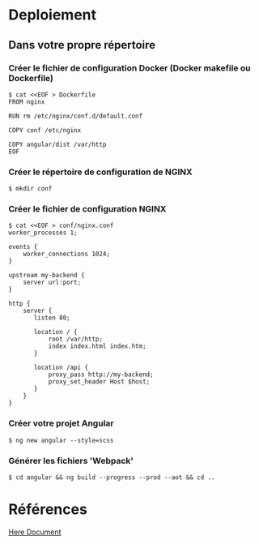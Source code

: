 # Deploiement

## Dans votre propre répertoire

### Créer le fichier de configuration Docker (Docker makefile ou Dockerfile)

```
$ cat <<EOF > Dockerfile
FROM nginx

RUN rm /etc/nginx/conf.d/default.conf

COPY conf /etc/nginx

COPY angular/dist /var/http
EOF
```

### Créer le répertoire de configuration de NGINX

```
$ mkdir conf 
```

### Créer le fichier de configuration NGINX

```
$ cat <<EOF > conf/nginx.conf
worker_processes 1;

events {
    worker_connections 1024;
}

upstream my-backend {   
    server url:port;
}

http {
    server {
       listen 80;

       location / {
           root /var/http;
           index index.html index.htm;
       }

       location /api {
           proxy_pass http://my-backend;
           proxy_set_header Host $host;
       }
    }
}
```

### Créer votre projet Angular

```
$ ng new angular --style=scss
```

### Générer les fichiers 'Webpack'

```
$ cd angular && ng build --progress --prod --aot && cd ..
```


# Références 

[Here Document](https://en.wikipedia.org/wiki/Here_document#Unix_shells)

